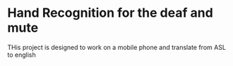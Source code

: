 # Hand Recognition for the deaf and mute

THis project is designed to work on a mobile phone and translate from ASL to english 
